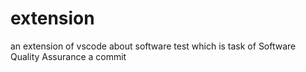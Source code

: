 # extension
an extension of vscode about software test which is task of Software Quality Assurance 
a commit

